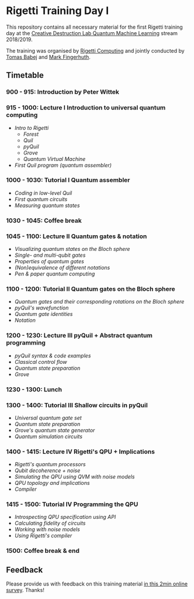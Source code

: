# Rigetti Training Day I
This repository contains all necessary material for the first Rigetti training day at the [Creative Destruction Lab Quantum Machine Learning](https://www.creativedestructionlab.com/streams/quantum2018/) stream 2018/2019.

The training was organised by [Rigetti Computing](https://www.rigetti.com/) and jointly conducted by [Tomas Babej](https://www.linkedin.com/in/tbabej/) and [Mark Fingerhuth](https://www.linkedin.com/in/mark-fingerhuth/).

## Timetable

### 900 - 915: Introduction by Peter Wittek

### 915 - 1000: Lecture I Introduction to universal quantum computing

- _Intro to Rigetti_
	- _Forest_
	- _Quil_
	- _pyQuil_
	- _Grove_
	- _Quantum Virtual Machine_
- _First Quil program (quantum assembler)_

### 1000 - 1030: Tutorial I Quantum assembler

- _Coding in low-level Quil_
- _First quantum circuits_
- _Measuring quantum states_

### 1030 - 1045: Coffee break

### 1045 - 1100: Lecture II Quantum gates & notation
- _Visualizing quantum states on the Bloch sphere_
- _Single- and multi-qubit gates_
- _Properties of quantum gates_
- _(Non)equivalence of different notations_
- _Pen & paper quantum computing_

### 1100 - 1200: Tutorial II Quantum gates on the Bloch sphere
- _Quantum gates and their corresponding rotations on the Bloch sphere_
- _pyQuil's wavefunction_
- _Quantum gate identities_
- _Notation_

### 1200 - 1230: Lecture III pyQuil + Abstract quantum programming
- _pyQuil syntax & code examples_
- _Classical control flow_
- _Quantum state preparation_
- _Grove_

### 1230 - 1300: Lunch

### 1300 - 1400: Tutorial III Shallow circuits in pyQuil

- _Universal quantum gate set_
- _Quantum state preparation_
- _Grove's quantum state generator_
- _Quantum simulation circuits_

### 1400 - 1415: Lecture IV Rigetti's QPU + Implications
- _Rigetti's quantum processors_
- _Qubit decoherence + noise_
- _Simulating the QPU using QVM with noise models_
- _QPU topology and implications_
- _Compiler_

### 1415 - 1500: Tutorial IV Programming the QPU
- _Introspecting QPU specification using API_
- _Calculating fidelity of circuits_
- _Working with noise models_
- _Using Rigetti's compiler_

### 1500: Coffee break & end


## Feedback

Please provide us with feedback on this training material [in this 2min online survey](https://www.surveymonkey.com/r/TCKCWY5). Thanks!
